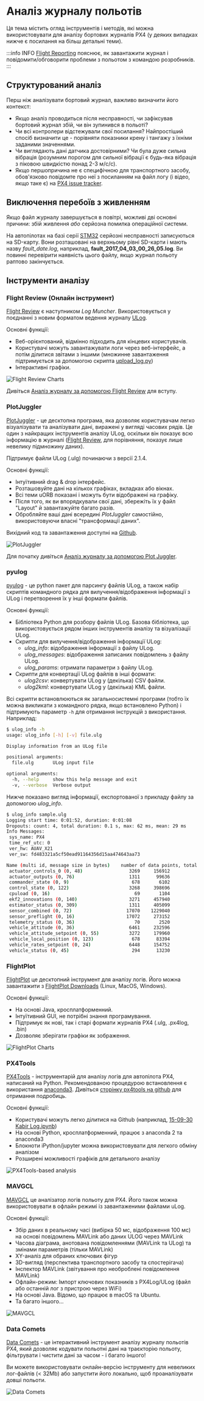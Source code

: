 # Аналіз журналу польотів

Ця тема містить огляд інструментів і методів, які можна використовувати для аналізу бортових журналів PX4 (у деяких випадках нижче є посилання на більш детальні теми).

:::info INFO [Flight Reporting](../getting_started/flight_reporting.md) пояснює, як завантажити журнал і повідомити/обговорити проблеми з польотом з командою розробників.
:::

## Структурований аналіз

Перш ніж аналізувати бортовий журнал, важливо визначити його контекст:

- Якщо аналіз проводиться після несправності, чи зафіксував бортовий журнал збій, чи він зупинився в польоті?
- Чи всі контролери відстежували свої посилання? Найпростіший спосіб визначити це - порівняти показники крену і тангажу з їхніми заданими значеннями.
- Чи виглядають дані датчика достовірними? Чи була дуже сильна вібрація (розумним порогом для сильної вібрації є будь-яка вібрація з піковою швидкістю понад 2-3 м/с/с).
- Якщо першопричина не є специфічною для транспортного засобу, обов'язково повідомте про неї з посиланням на файл логу (і відео, якщо таке є) на [PX4 issue tracker](https://github.com/PX4/PX4-Autopilot/issues/new).

## Виключення перебоїв з живленням

Якщо файл журналу завершується в повітрі, можливі дві основні причини: збій живлення _або_ серйозна помилка операційної системи.

На автопілотах на базі серії [STM32](http://www.st.com/en/microcontrollers/stm32-32-bit-arm-cortex-mcus.html) серйозні несправності записуються на SD-карту. Вони розташовані на верхньому рівні SD-карти і мають назву _fault_date.log_, наприклад, **fault_2017_04_03_00_26_05.log**. Ви повинні перевірити наявність цього файлу, якщо журнал польоту раптово закінчується.

## Інструменти аналізу

### Flight Review (Онлайн інструмент)

[Flight Review](http://logs.px4.io) є наступником _Log Muncher_. Використовується у поєднанні з новим форматом ведення журналу [ULog](../dev_log/ulog_file_format.md).

Основні функції:

- Веб-орієнтований, відмінно підходить для кінцевих користувачів.
- Користувачі можуть завантажувати логи через веб-інтерфейс, а потім ділитися звітами з іншими (множинне завантаження підтримується за допомогою скрипта [upload_log.py](https://github.com/PX4/PX4-Autopilot/blob/main/Tools/upload_log.py))
- Інтерактивні графіки.

![Flight Review Charts](../../assets/flight_log_analysis/flight_review/flight-review-example.png)

Дивіться [Аналіз журналу за допомогою Flight Review](../log/flight_review.md) для вступу.

### PlotJuggler

[PlotJuggler](https://github.com/facontidavide/PlotJuggler) - це десктопна програма, яка дозволяє користувачам легко візуалізувати та аналізувати дані, виражені у вигляді часових рядів. Це один з найкращих інструментів аналізу ULog, оскільки він показує всю інформацію в журналі ([Flight Review](#flight-review-online-tool), для порівняння, показує лише невелику підмножину даних).

Підтримує файли ULog (.ulg) починаючи з версії 2.1.4.

Основні функції:

- Інтуїтивний drag & drop інтерфейс.
- Розташовуйте дані на кількох графіках, вкладках або вікнах.
- Всі теми uORB показані і можуть бути відображені на графіку.
- Після того, як ви впорядкували свої дані, збережіть їх у файл "Layout" й завантажуйте багато разів.
- Обробляйте ваші дані всередині _PlotJuggler_ самостійно, використовуючи власні "трансформації даних".

Вихідний код та завантаження доступні на [Github](https://github.com/facontidavide/PlotJuggler).

![PlotJuggler](../../assets/flight_log_analysis/plot_juggler/plotjuggler_example_view.png)

Для початку дивіться [Аналіз журналу за допомогою Plot Juggler](../log/plotjuggler_log_analysis.md).

### pyulog

[pyulog](https://github.com/PX4/pyulog) - це python пакет для парсингу файлів ULog, а також набір скриптів командного рядка для вилучення/відображення інформації з ULog і перетворення їх у інші формати файлів.

Основні функції:

- Бібліотека Python для розбору файлів ULog. Базова бібліотека, що використовується рядом інших інструментів аналізу та візуалізації ULog.
- Скрипти для вилучення/відображення інформації ULog:
  - _ulog_info_: відображення інформації з файлу ULog.
  - _ulog_messages_: відображення записаних повідомлень з файлу ULog.
  - _ulog_params_: отримати параметри з файлу ULog.
- Скрипти для конвертації ULog файлів в інші формати:
  - _ulog2csv_: конвертувати ULog у (декілька) CSV файли.
  - _ulog2kml_: конвертувати ULog у (декілька) KML файли.

Всі скрипти встановлюються як загальносистемні програми (тобто їх можна викликати з командного рядка, якщо встановлено Python) і підтримують параметр `-h` для отримання інструкцій з використання. Наприклад:

```sh
$ ulog_info -h
usage: ulog_info [-h] [-v] file.ulg

Display information from an ULog file

positional arguments:
  file.ulg       ULog input file

optional arguments:
  -h, --help     show this help message and exit
  -v, --verbose  Verbose output
```

Нижче показано вигляд інформації, експортованої з прикладу файлу за допомогою _ulog_info_.

```sh
$ ulog_info sample.ulg
Logging start time: 0:01:52, duration: 0:01:08
Dropouts: count: 4, total duration: 0.1 s, max: 62 ms, mean: 29 ms
Info Messages:
 sys_name: PX4
 time_ref_utc: 0
 ver_hw: AUAV_X21
 ver_sw: fd483321a5cf50ead91164356d15aa474643aa73

Name (multi id, message size in bytes)    number of data points, total bytes
 actuator_controls_0 (0, 48)                 3269     156912
 actuator_outputs (0, 76)                    1311      99636
 commander_state (0, 9)                       678       6102
 control_state (0, 122)                      3268     398696
 cpuload (0, 16)                               69       1104
 ekf2_innovations (0, 140)                   3271     457940
 estimator_status (0, 309)                   1311     405099
 sensor_combined (0, 72)                    17070    1229040
 sensor_preflight (0, 16)                   17072     273152
 telemetry_status (0, 36)                      70       2520
 vehicle_attitude (0, 36)                    6461     232596
 vehicle_attitude_setpoint (0, 55)           3272     179960
 vehicle_local_position (0, 123)              678      83394
 vehicle_rates_setpoint (0, 24)              6448     154752
 vehicle_status (0, 45)                       294      13230
```

### FlightPlot

[FlightPlot](https://github.com/PX4/FlightPlot) це десктопний інструмент для аналізу логів. Його можна завантажити з [FlightPlot Downloads](https://github.com/PX4/FlightPlot/releases) (Linux, MacOS, Windows).

Основні функції:

- На основі Java, кросплатформенний.
- Інтуїтивний GUI, не потрібні знання програмування.
- Підтримує як нові, так і старі формати журналів PX4 (.ulg, .px4log, .bin)
- Дозволяє зберігати графіки як зображення.

![FlightPlot Charts](../../assets/flight_log_analysis/flightplot_0.2.16.png)

### PX4Tools

[PX4Tools](https://github.com/dronecrew/px4tools) - інструментарій для аналізу логів для автопілота PX4, написаний на Python. Рекомендованою процедурою встановлення є використання [anaconda3](https://conda.io/docs/index.html). Дивіться [сторінку px4tools на github](https://github.com/dronecrew/px4tools) для отримання подробиць.

Основні функції:

- Користувачі можуть легко ділитися на Github (наприклад, [15-09-30 Kabir Log.ipynb](https://github.com/jgoppert/lpe-analysis/blob/master/15-09-30%20Kabir%20Log.ipynb))
- На основі Python, кросплатформенний, працює з anaconda 2 та anaconda3
- Блокноти iPython/jupyter можна використовувати для легкого обміну аналізом
- Розширені можливості графіків для детального аналізу

![PX4Tools-based analysis](../../assets/flight_log_analysis/px4tools.png)

### MAVGCL

[MAVGCL](https://github.com/ecmnet/MAVGCL) це аналізатор логів польоту для PX4. Його також можна використовувати в офлайн режимі із завантаженими файлами uLog.

Основні функції:

- Збір даних в реальному часі (вибірка 50 мс, відображення 100 мс) на основі повідомлень MAVLink або даних ULOG через MAVLink
- Часова діаграма, анотована повідомленнями (MAVLink та ULog) та змінами параметрів (тільки MAVLink)
- XY-аналіз для обраних ключових фігур
- 3D-вигляд (перспектива транспортного засобу та спостерігача)
- Інспектор MAVLink (звітування про необроблені повідомлення MAVLink)
- Офлайн-режим: Імпорт ключових показників з PX4Log/ULog (файл або останній лог з пристрою через WiFi)
- На основі Java. Відомо, що працює в macOS та Ubuntu.
- Та багато іншого...

![MAVGCL](../../assets/flight_log_analysis/mavgcl/time_series.png)

### Data Comets

[Data Comets](https://github.com/dsaffo/DataComets) - це інтерактивний інструмент аналізу журналу польотів PX4, який дозволяє кодувати польотні дані на траєкторію польоту, фільтрувати і чистити дані за часом - і багато іншого!

Ви можете використовувати онлайн-версію інструменту для невеликих лог-файлів (< 32Mb) або запустити його локально, щоб проаналізувати довші польоти.

![Data Comets](../../assets/flight_log_analysis/data_comets/data_comets_overview.gif)
